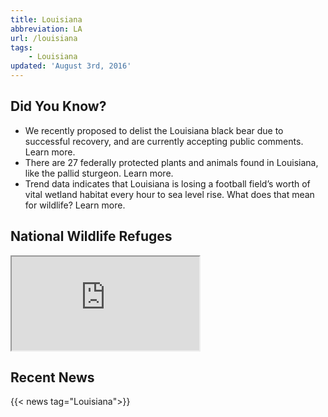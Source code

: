 ```yaml
---
title: Louisiana
abbreviation: LA
url: /louisiana
tags:
    - Louisiana
updated: 'August 3rd, 2016'
---
```


## Did You Know?

 - We recently proposed to delist the Louisiana black bear due to successful recovery, and are currently accepting public comments. Learn more.
 - There are 27 federally protected plants and animals found in Louisiana, like the pallid sturgeon. Learn more.
 - Trend data indicates that Louisiana is losing a football field’s worth of vital wetland habitat every hour to sea level rise. What does that mean for wildlife? Learn more.

## National Wildlife Refuges
 <iframe src="https://usfws.github.io/southeast-mega-map/?state=LA&layers=Refuges" class="state-map"></iframe>

## Recent News
{{< news tag="Louisiana">}}
